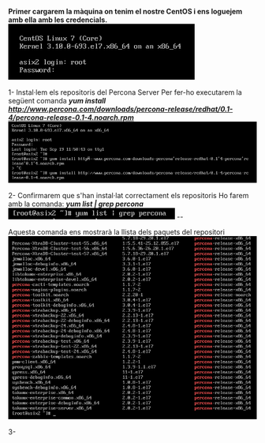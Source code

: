 **Primer cargarem la màquina on tenim el nostre CentOS i ens loguejem amb ella amb les credencials.**
![](https://github.com/joelalcaraz/BBDD/blob/master/Imatges/1.png)

1- Instal·lem els repositoris del Percona Server
  Per fer-ho executarem la següent comanda ***yum install http://www.percona.com/downloads/percona-release/redhat/0.1-4/percona-release-0.1-4.noarch.rpm***
![](https://github.com/joelalcaraz/BBDD/blob/master/Imatges/2.png)

2- Confirmarem que s'han instal·lat correctament els repositoris
  Ho farem amb la comanda: ***yum list | grep percona***
  ![](https://github.com/joelalcaraz/BBDD/blob/master/Imatges/4.png) --
  
  Aquesta comanda ens mostrarà la llista dels paquets del repositori
  ![](https://github.com/joelalcaraz/BBDD/blob/master/Imatges/5.png) <Enter>
  
3- 
